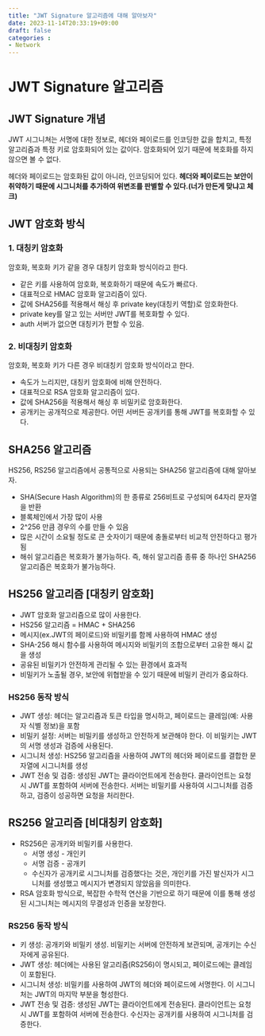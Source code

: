 ```yaml
---
title: "JWT Signature 알고리즘에 대해 알아보자"
date: 2023-11-14T20:33:19+09:00
draft: false
categories :
- Network
---
```


# JWT Signature 알고리즘
## JWT Signature 개념
JWT 시그니쳐는 서명에 대한 정보로, 헤더와 페이로드를 인코딩한 값을 합치고, 특정 알고리즘과 특정 키로 암호화되어 있는 값이다. 암호화되어 있기 때문에 복호화를 하지 않으면 볼 수 없다.

헤더와 페이로드는 암호화된 값이 아니라, 인코딩되어 있다.
**헤더와 페이로드는 보안이 취약하기 때문에 시그니처를 추가하여 위변조를 판별할 수 있다.(너가 만든게 맞냐고 체크)**

## JWT 암호화 방식
### 1. 대칭키 암호화
암호화, 복호화 키가 같을 경우 대칭키 암호화 방식이라고 한다.

- 같은 키를 사용하여 암호화, 복호화하기 때문에 속도가 빠르다.
- 대표적으로 HMAC 암호화 알고리즘이 있다.
- 값에 SHA256를 적용해서 해싱 후 private key(대칭키 역할)로 암호화한다.
- private key를 알고 있는 서버만 JWT를 복호화할 수 있다.
- auth 서버가 없으면 대칭키가 편할 수 있음.

### 2. 비대칭키 암호화
암호화, 복호화 키가 다른 경우 비대칭키 암호화 방식이라고 한다.

- 속도가 느리지만, 대칭키 암호화에 비해 안전하다.
- 대표적으로 RSA 암호화 알고리즘이 있다.
- 값에 SHA256을 적용해서 해싱 후 비밀키로 암호화한다.
- 공개키는 공개적으로 제공한다. 어떤 서버든 공개키를 통해 JWT를 복호화할 수 있다.

## SHA256 알고리즘
HS256, RS256 알고리즘에서 공통적으로 사용되는 SHA256 알고리즘에 대해 알아보자. 

- SHA(Secure Hash Algorithm)의 한 종류로 256비트로 구성되며 64자리 문자열을 반환
- 블록체인에서 가장 많이 사용
- 2^256 만큼 경우의 수를 만들 수 있음
- 많은 시간이 소요될 정도로 큰 숫자이기 때문에 충돌로부터 비교적 안전하다고 평가됨
- 해쉬 알고리즘은 복호화가 불가능하다. 즉, 해쉬 알고리즘 종류 중 하나인 SHA256 알고리즘은 복호화가 불가능하다.

## HS256 알고리즘 [대칭키 암호화]
- JWT 암호화 알고리즘으로 많이 사용한다.
- HS256 알고리즘 = HMAC + SHA256
- 메시지(ex.JWT의 페이로드)와 비밀키를 함께 사용하여 HMAC 생성
- SHA-256 해시 함수를 사용하여 메시지와 비밀키의 조합으로부터 고유한 해시 값을 생성
- 공유된 비밀키가 안전하게 관리될 수 있는 환경에서 효과적
- 비밀키가 노출될 경우, 보안에 위협받을 수 있기 때문에 비밀키 관리가 중요하다.

### HS256 동작 방식
- JWT 생성: 헤더는 알고리즘과 토큰 타입을 명시하고, 페이로드는 클레임(예: 사용자 식별 정보)을 포함
- 비밀키 설정: 서버는 비밀키를 생성하고 안전하게 보관해야 한다. 이 비밀키는 JWT의 서명 생성과 검증에 사용된다.
- 시그니처 생성: HS256 알고리즘을 사용하여 JWT의 헤더와 페이로드를 결합한 문자열에 시그니처를 생성
- JWT 전송 및 검증: 생성된 JWT는 클라이언트에게 전송한다. 클라이언트는 요청 시 JWT를 포함하여 서버에 전송한다. 서버는 비밀키를 사용하여 시그니처를 검증하고, 검증이 성공하면 요청을 처리한다.

## RS256 알고리즘 [비대칭키 암호화]
- RS256은 공개키와 비밀키를 사용한다.
  - 서명 생성 - 개인키
  - 서명 검증 - 공개키
  - 수신자가 공개키로 시그니처를 검증했다는 것은, 개인키를 가진 발신자가 시그니처를 생성했고 메시지가 변경되지 않았음을 의미한다. 
- RSA 암호화 방식으로, 복잡한 수학적 연산을 기반으로 하기 때문에 이를 통해 생성된 시그니처는 메시지의 무결성과 인증을 보장한다.

### RS256 동작 방식
- 키 생성: 공개키와 비밀키 생성. 비밀키는 서버에 안전하게 보관되며, 공개키는 수신자에게 공유된다.
- JWT 생성: 헤더에는 사용된 알고리즘(RS256)이 명시되고, 페이로드에는 클레임이 포함된다.
- 시그니처 생성: 비밀키를 사용하여 JWT의 헤더와 페이로드에 서명한다. 이 시그니처는 JWT의 마지막 부분을 형성한다.
- JWT 전송 및 검증: 생성된 JWT는 클라이언트에게 전송된다. 클라이언트는 요청 시 JWT를 포함하여 서버에 전송한다. 수신자는 공개키를 사용하여 시그니처를 검증한다.